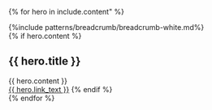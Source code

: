 {% for hero in include.content" %}
<div class="design-preview">
  <section class="usa-hero full-hero-image" style="background-image: url({{ hero.media }});" aria-label="Introduction">
    {%include patterns/breadcrumb/breadcrumb-white.md%}
    <div class="grid-container">
    {% if hero.content %}
    <h1>{{ hero.title }}</h1>
    <div class="intro" style="max-width: 60ex;">{{ hero.content }}</div>
    <a href="{{ hero.link }}" class="usa-button">{{ hero.link_text }}</a>
    {% endif %}
    </div>
  </section>
</div>
{% endfor %}